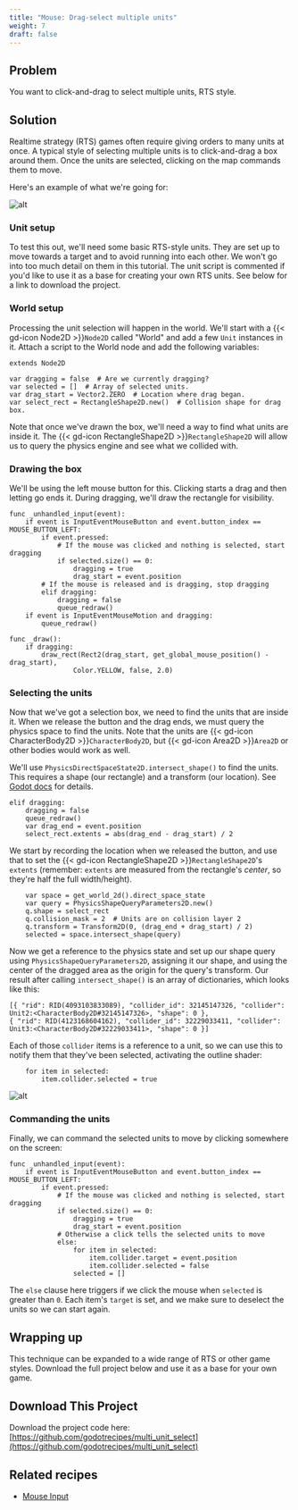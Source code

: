 ```yaml
---
title: "Mouse: Drag-select multiple units"
weight: 7
draft: false
---
```


## Problem

You want to click-and-drag to select multiple units, RTS style.

## Solution

Realtime strategy (RTS) games often require giving orders to many units at once. A typical style of selecting multiple units is to click-and-drag a box around them. Once the units are selected, clicking on the map commands them to move.

Here's an example of what we're going for:

![alt](/godot_recipes/4.x/img/multi_unit_01.gif)

### Unit setup

To test this out, we'll need some basic RTS-style units. They are set up to move towards a target and to avoid running into each other. We won't go into too much detail on them in this tutorial. The unit script is commented if you'd like to use it as a base for creating your own RTS units. See below for a link to download the project.

### World setup

Processing the unit selection will happen in the world. We'll start with a {{< gd-icon Node2D >}}`Node2D` called "World" and add a few `Unit` instances in it. Attach a script to the World node and add the following variables:

```gdscript
extends Node2D

var dragging = false  # Are we currently dragging?
var selected = []  # Array of selected units.
var drag_start = Vector2.ZERO  # Location where drag began.
var select_rect = RectangleShape2D.new()  # Collision shape for drag box.
```

Note that once we've drawn the box, we'll need a way to find what units are inside it. The {{< gd-icon RectangleShape2D >}}`RectangleShape2D` will allow us to query the physics engine and see what we collided with.

### Drawing the box

We'll be using the left mouse button for this. Clicking starts a drag and then letting go ends it. During dragging, we'll draw the rectangle for visibility.

```gdscript
func _unhandled_input(event):
    if event is InputEventMouseButton and event.button_index == MOUSE_BUTTON_LEFT:
        if event.pressed:
            # If the mouse was clicked and nothing is selected, start dragging
            if selected.size() == 0:
                dragging = true
                drag_start = event.position
        # If the mouse is released and is dragging, stop dragging
        elif dragging:
            dragging = false
            queue_redraw()
    if event is InputEventMouseMotion and dragging:
        queue_redraw()

func _draw():
    if dragging:
        draw_rect(Rect2(drag_start, get_global_mouse_position() - drag_start),
                Color.YELLOW, false, 2.0)
```

### Selecting the units

Now that we've got a selection box, we need to find the units that are inside it. When we release the button and the drag ends, we must query the physics space to find the units. Note that the units are {{< gd-icon CharacterBody2D >}}`CharacterBody2D`, but {{< gd-icon Area2D >}}`Area2D` or other bodies would work as well.

We'll use `PhysicsDirectSpaceState2D.intersect_shape()` to find the units. This requires a shape (our rectangle) and a transform (our location). See [Godot docs](https://docs.godotengine.org/en/stable/classes/class_physicsdirectspacestate2d.html#class-physicsdirectspacestate2d-method-intersect-shape) for details.

```gdscript
elif dragging:
    dragging = false
    queue_redraw()
    var drag_end = event.position
    select_rect.extents = abs(drag_end - drag_start) / 2
```

We start by recording the location when we released the button, and use that to set the {{< gd-icon RectangleShape2D >}}`RectangleShape2D`'s `extents` (remember: `extents` are measured from the rectangle's *center*, so they're half the full width/height).

```gdscript
    var space = get_world_2d().direct_space_state
    var query = PhysicsShapeQueryParameters2D.new()
    q.shape = select_rect
    q.collision_mask = 2  # Units are on collision layer 2
    q.transform = Transform2D(0, (drag_end + drag_start) / 2)
    selected = space.intersect_shape(query)
```

Now we get a reference to the physics state and set up our shape query using `PhysicsShapeQueryParameters2D`, assigning it our shape, and using the center of the dragged area as the origin for the query's transform. Our result after calling `intersect_shape()` is an array of dictionaries, which looks like this:

```
[{ "rid": RID(4093103833089), "collider_id": 32145147326, "collider": Unit2:<CharacterBody2D#32145147326>, "shape": 0 },
{ "rid": RID(4123168604162), "collider_id": 32229033411, "collider": Unit3:<CharacterBody2D#32229033411>, "shape": 0 }]
```

Each of those `collider` items is a reference to a unit, so we can use this to notify them that they've been selected, activating the outline shader:

```gdscript
    for item in selected:
        item.collider.selected = true
```

![alt](/godot_recipes/4.x/img/multi_unit_03.gif)

### Commanding the units

Finally, we can command the selected units to move by clicking somewhere on the screen:

```gdscript
func _unhandled_input(event):
    if event is InputEventMouseButton and event.button_index == MOUSE_BUTTON_LEFT:
        if event.pressed:
            # If the mouse was clicked and nothing is selected, start dragging
            if selected.size() == 0:
                dragging = true
                drag_start = event.position
            # Otherwise a click tells the selected units to move
            else:
                for item in selected:
                    item.collider.target = event.position
                    item.collider.selected = false
                selected = []
```

The `else` clause here triggers if we click the mouse when `selected` is greater than `0`. Each item's `target` is set, and we make sure to deselect the units so we can start again.

## Wrapping up

This technique can be expanded to a wide range of RTS or other game styles. Download the full project below and use it as a base for your own game.

## <i class="fas fa-code-branch"></i> Download This Project

Download the project code here: [https://github.com/godotrecipes/multi_unit_select](https://github.com/godotrecipes/multi_unit_select)


## Related recipes

- [Mouse Input](/godot_recipes/4.x/input/mouse_input/)
